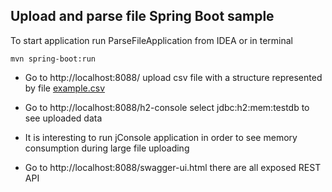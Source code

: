 ## Upload and parse file Spring Boot sample ##

To start application run ParseFileApplication from IDEA or in terminal

    mvn spring-boot:run
    
 * Go to http://localhost:8088/ upload csv file with a structure represented by file 
 [example.csv](src/main/resources/data_s.csv) 
 
 * Go to http://localhost:8088/h2-console select jdbc:h2:mem:testdb to see uploaded data
 
 * It is interesting to run jConsole application in order to see memory consumption during large file uploading
  
 * Go to http://localhost:8088/swagger-ui.html there are all exposed REST API 
